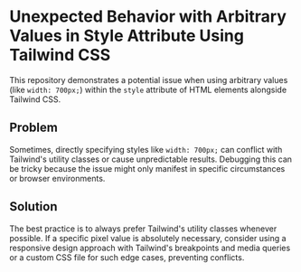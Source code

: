 # Unexpected Behavior with Arbitrary Values in Style Attribute Using Tailwind CSS

This repository demonstrates a potential issue when using arbitrary values (like `width: 700px;`) within the `style` attribute of HTML elements alongside Tailwind CSS.

## Problem
Sometimes, directly specifying styles like `width: 700px;` can conflict with Tailwind's utility classes or cause unpredictable results.  Debugging this can be tricky because the issue might only manifest in specific circumstances or browser environments.

## Solution
The best practice is to always prefer Tailwind's utility classes whenever possible.  If a specific pixel value is absolutely necessary, consider using a responsive design approach with Tailwind's breakpoints and media queries or a custom CSS file for such edge cases, preventing conflicts.